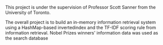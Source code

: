This project is under the supervision of Professor Scott Sanner from the University of Toronto. 

The overall project is to build an in-memory information retrieval system using a HashMap-based invertedindex and the TF-IDF scoring rule from information retrieval. Nobel Prizes winners' information data was used as the search database
